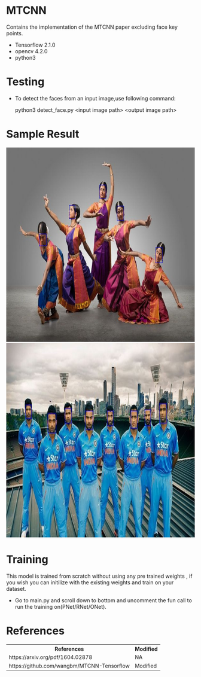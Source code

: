 # MTCNN
Contains the implementation of the MTCNN paper excluding face key points.

- Tensorflow 2.1.0
- opencv 4.2.0
- python3


# Testing
- To detect the faces from an input image,use following command:
  
  python3 detect_face.py \<input image path\> \<output image path\>

# Sample Result
<img src="https://github.com/gurushantj/MTCNN/blob/master/results/bharat_natyam_output.jpg?raw=true" alt="Smiley face" height="520" width="820">

<img src="https://github.com/gurushantj/MTCNN/blob/master/results/cricket_output.jpg?raw=true" alt="Smiley face" height="520" width="820">

# Training
This model is trained from scratch without using any pre trained weights , if you wish you can initilize with the existing weights and train on your dataset.
- Go to main.py and scroll down to bottom and uncomment the fun call to run the training on(PNet/RNet/ONet).

# References
<table>
  <tr>
    <th>References</th>
    <th>Modified</th>
  </tr>
  <tr>
    <td>https://arxiv.org/pdf/1604.02878</td>
    <td>NA</td>
  </tr>
  <tr>
    <td>https://github.com/wangbm/MTCNN-Tensorflow</td>
    <td>Modified</td>
  </tr>
</table>
